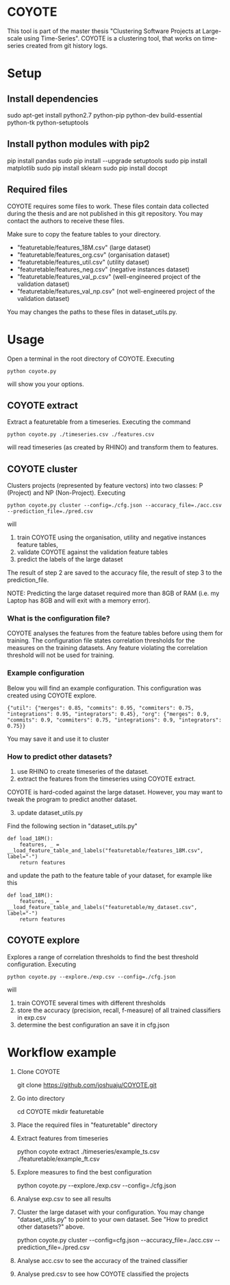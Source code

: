 # COYOTE
This tool is part of the master thesis "Clustering Software Projects at Large-scale using Time-Series". COYOTE is a clustering tool, that works on time-series created from git history logs. 

# Setup

## Install dependencies
sudo apt-get install python2.7 python-pip python-dev build-essential python-tk python-setuptools

## Install python modules with pip2
pip install pandas 
sudo pip install --upgrade setuptools
sudo pip install matplotlib
sudo pip install sklearn
sudo pip install docopt

## Required files

COYOTE requires some files to work. These files contain data collected during the thesis and are not published in this git repository. You may contact the authors to receive these files.

Make sure to copy the feature tables to your directory.

 * "featuretable/features_18M.csv" (large dataset)
 * "featuretable/features_org.csv" (organisation dataset)
 * "featuretable/features_util.csv" (utility dataset)
 * "featuretable/features_neg.csv" (negative instances dataset)
 * "featuretable/features_val_p.csv" (well-engineered project of the validation dataset)
 * "featuretable/features_val_np.csv" (not well-engineered project of the validation dataset)

You may changes the paths to these files in dataset_utils.py.
    
# Usage
Open a terminal in the root directory of COYOTE. Executing

    python coyote.py

will show you your options.

## COYOTE extract

Extract a featuretable from a timeseries. Executing the command

    python coyote.py ./timeseries.csv ./features.csv

will read timeseries (as created by RHINO) and transform them to features.

## COYOTE cluster

Clusters projects (represented by feature vectors) into two classes: P (Project) and NP (Non-Project). Executing

    python coyote.py cluster --config=./cfg.json --accuracy_file=./acc.csv --prediction_file=./pred.csv

will 

 1. train COYOTE using the organisation, utility and negative instances feature tables, 
 2. validate COYOTE against the validation feature tables
 3. predict the labels of the large dataset 

The result of step 2 are saved to the accuracy file, the result of step 3 to the prediction_file.

NOTE: Predicting the large dataset required more than 8GB of RAM (i.e. my Laptop has 8GB and will exit with a memory error).

### What is the configuration file?
COYOTE analyses the features from the feature tables before using them for training. The configuration file states correlation thresholds for the measures on the training datasets. Any feature violating the correlation threshold will not be used for training.

### Example configuration
Below you will find an example configuration. This configuration was created using COYOTE explore.
    
    {"util": {"merges": 0.85, "commits": 0.95, "commiters": 0.75, "integrations": 0.95, "integrators": 0.45}, "org": {"merges": 0.9, "commits": 0.9, "commiters": 0.75, "integrations": 0.9, "integrators": 0.75}}

You may save it and use it to cluster

### How to predict other datasets?

 1. use RHINO to create timeseries of the dataset.
 2. extract the features from the timeseries using COYOTE extract.

COYOTE is hard-coded against the large dataset. However, you may want to tweak the program to predict another dataset. 

 3. update dataset_utils.py

Find the following section in "dataset_utils.py" 

    def load_18M():
        features, _ = __load_feature_table_and_labels("featuretable/features_18M.csv", label="-")
        return features

and update the path to the feature table of your dataset, for example like this

    def load_18M():
        features, _ = __load_feature_table_and_labels("featuretable/my_dataset.csv", label="-")
        return features


## COYOTE explore

Explores a range of correlation thresholds to find the best threshold configuration. Executing

    python coyote.py --explore./exp.csv --config=./cfg.json

will

 1. train COYOTE several times with different thresholds
 2. store the accuracy (precision, recall, f-measure) of all trained classifiers in exp.csv
 3. determine the best configuration an save it in cfg.json


# Workflow example

1. Clone COYOTE
      
   
   git clone https://github.com/joshuaju/COYOTE.git


2. Go into directory 

    
    cd COYOTE
    mkdir featuretable
    

3. Place the required files in "featuretable" directory

4. Extract features from timeseries

    
    python coyote extract ./timeseries/example_ts.csv ./featuretable/example_ft.csv


5. Explore measures to find the best configuration

    
    python coyote.py --explore./exp.csv --config=./cfg.json


6. Analyse exp.csv to see all results

7. Cluster the large dataset with your configuration. You may change "dataset_utils.py" to point to your own dataset. See "How to predict other datasets?" above.

    
    python coyote.py cluster --config=cfg.json --accuracy_file=./acc.csv --prediction_file=./pred.csv


8. Analyse acc.csv to see the accuracy of the trained classifier

9. Analyse pred.csv to see how COYOTE classified the projects



